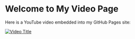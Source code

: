 # Welcome to My Video Page

Here is a YouTube video embedded into my GitHub Pages site:

[![Video Title](https://img.youtube.com/vi/VIDEO_ID/0.jpg)](https://youtu.be/RvJaaWDnNbA?si=mXIz3uVvUo6RnYVi)
